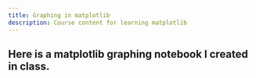 ```yaml
---
title: Graphing in matplotlib
description: Course content for learning matplotlib
---
```


Here is a matplotlib graphing notebook I created in class.
-
